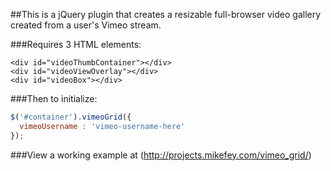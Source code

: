 ##This is a jQuery plugin that creates a resizable full-browser video gallery created from a user's Vimeo stream.

###Requires 3 HTML elements:

```
<div id="videoThumbContainer"></div>
<div id="videoViewOverlay"></div>
<div id="videoBox"></div>
```

###Then to initialize:

``` javascript
$('#container').vimeoGrid({
  vimeoUsername : 'vimeo-username-here'
});
```

###View a working example at (http://projects.mikefey.com/vimeo_grid/)